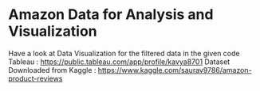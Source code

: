 # Amazon Data for Analysis and Visualization
Have a look at Data Visualization for the filtered data in the given code
Tableau : https://public.tableau.com/app/profile/kavya8701
Dataset Downloaded from Kaggle : https://www.kaggle.com/saurav9786/amazon-product-reviews
